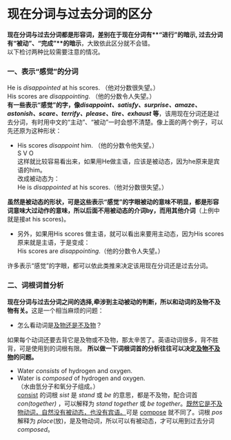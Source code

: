 # 现在分词与过去分词的区分

<b>现在分词与过去分词都是形容词，差别在于**现在分词**有**“进行”**的暗示, **过去分词**有**“被动”、“完成”**的暗示</b>，大致依此区分就不会错。   
以下检讨两种比较需要注意的情况。  

### 一、表示“感觉”的分词


He is <em>disappointed</em> at his scores. （他对分数很失望。）  
His scores are <em>disappointing</em>. （他的分数令人失望。）  
<b>有一些**表示“感觉”的字**，像<em>disappoint、satisfy、surprise、amaze、 astonish、scare、terrify、please、tire、exhaust</em> 等</b>，该用现在分词还是过去分词，有时用中文的“主动”、“被动”一时会想不清楚。像上面的两个例子，可以先还原为这种形状：  
>  
- His scores <em>disappoint</em> him. （他的分数令他失望。）  
S V O  
这样就比较容易看出来，如果用He做主语，应该是被动态，因为he原来是宾语的him。  
改成被动态为：  
He is <em>disappointed</em> at his scores.（他对分数很失望。）  

<b>虽然是被动态的形状，可是这些表示“感觉”的字眼**被动的意味不明显**，都是**形容词意味大过动作的意味**，所以后面不用被动态的介词by，而用其他介词</b>（上例中就是接at his scores)。
>  
- 另外，如果用His scores 做主语，就可以看出来要用主动态，因为His scores原来就是主语，于是变成：  
His scores are <em>disappointing</em>.（他的分数令人失望。）  

许多表示“感觉”的字眼，都可以依此类推来决定该用现在分词还是过去分词。

### 二、词根词首分析


<b>**现在分词**与**过去分词**之间的选择,**牵涉到主动被动的判断**，所以和**动词的及物不及物**有关。</b>这是一个相当麻烦的问题：  
- 怎么看动词是<u>及物还是不及物</u>？ 

如果每个动词还要去背它是及物或不及物，那太辛苦了。英语动词很多，背不胜背，可是使用到的词根有限。 <b>所以**做一下词根词首的分析**往往可以决定<u>及物不及物</u>的问题。</b>  
>  
- Water <em>consists</em> of hydrogen and oxygen.  
- Water is <em>composed</em> of hydrogen and oxygen.  
（水由氫分子和氧分子组成。）  
<u>consist</u> 的词根 <em>sist</em> 是 <em>stand</em> 或 <em>be</em> 的意思，都是不及物，配合词首  <em>con(together)</em> ，可以解释为 <em>stand together</em> 或 <em>be together</em>。<u>既然它是不及物动词，自然没有被动态，也没有宾语。</u>可是 <u>compose</u> 就不同了。词根 <em>pos</em> 解释为 <em>place</em>(放)，是及物动词，所以可以有被动态，才可以用到过去分词 <em>composed</em>。